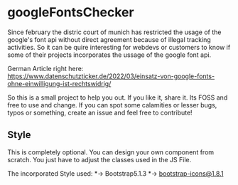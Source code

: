 # googleFontsChecker
Since february the distric court of munich has restricted the usage of the google's font api without direct agreement because of illegal tracking activities. So it can be quire interesting for webdevs or customers to know if some of their projects incorporates the ussage of the google font api. 

German Article right here:
https://www.datenschutzticker.de/2022/03/einsatz-von-google-fonts-ohne-einwilligung-ist-rechtswidrig/

So this is a small project to help you out. If you like it, share it.
Its FOSS and free to use and change. If you can spot some calamities or lesser bugs, typos or something, create an issue and feel free to contribute!

## Style

This is completely optional. You can design your own component from scratch.
You just have to adjust the classes used in the JS File.

The incorporated Style used:
*-> Bootstrap5.1.3
*-> bootstrap-icons@1.8.1








